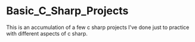 # Basic_C_Sharp_Projects
This is an accumulation of a few c sharp projects I've done just to practice with different aspects of c sharp.
